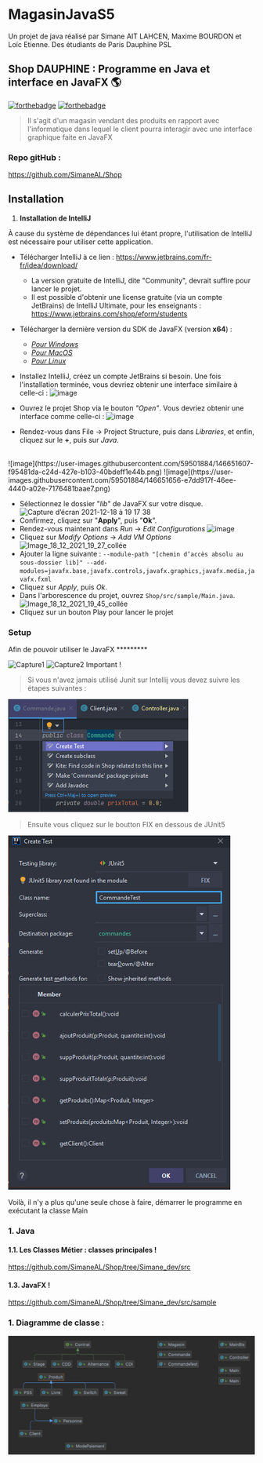 # MagasinJavaS5
 Un projet de java réalisé par Simane AIT LAHCEN, Maxime BOURDON
 et Loïc Etienne. Des étudiants de Paris Dauphine PSL
## Shop DAUPHINE : Programme en Java et interface en JavaFX  🌎 
[![forthebadge](https://forthebadge.com/images/badges/built-with-love.svg)](https://forthebadge.com) [![forthebadge](https://forthebadge.com/images/badges/made-with-java.svg)](https://forthebadge.com)
> Il s'agit d'un magasin vendant des produits en rapport avec l'informatique dans lequel le client pourra interagir avec une interface graphique faite en JavaFX 

### Repo gitHub :
https://github.com/SimaneAL/Shop

## Installation 

1. **Installation de IntelliJ**

À cause du système de dépendances lui étant propre, l'utilisation de IntelliJ est nécessaire pour utiliser cette application.
- Télécharger IntelliJ à ce lien : https://www.jetbrains.com/fr-fr/idea/download/
    - La version gratuite de IntelliJ, dite "Community", devrait suffire pour lancer le projet.
    - Il est possible d'obtenir une license gratuite (via un compte JetBrains) de IntelliJ Ultimate, pour les enseignants : https://www.jetbrains.com/shop/eform/students

- Télécharger la dernière version du SDK de JavaFX (version **x64**) :
    - *[Pour Windows](https://download2.gluonhq.com/openjfx/17.0.1/openjfx-17.0.1_windows-x64_bin-sdk.zip)*
    - *[Pour MacOS](https://download2.gluonhq.com/openjfx/17.0.1/openjfx-17.0.1_osx-x64_bin-sdk.zip)*
    - *[Pour Linux](https://download2.gluonhq.com/openjfx/17.0.1/openjfx-17.0.1_linux-x64_bin-sdk.zip)*

- Installez IntelliJ, créez un compte JetBrains si besoin. Une fois l'installation terminée, vous devriez obtenir une interface similaire à celle-ci :
![image](https://user-images.githubusercontent.com/59501884/146651506-3289552b-c047-4d6a-b615-b7613837b45f.png)
- Ouvrez le projet Shop via le bouton *"Open"*.
Vous devriez obtenir une interface comme celle-ci :
![image](https://user-images.githubusercontent.com/59501884/146651572-84644c87-1da6-41b7-b5e0-1d2183212b81.png)
- Rendez-vous dans File -> Project Structure, puis dans *Libraries*, et enfin, cliquez sur le **+**, puis sur *Java*.
<br>
![image](https://user-images.githubusercontent.com/59501884/146651607-f95481da-c24d-427e-b103-40bdeff1e44b.png)
![image](https://user-images.githubusercontent.com/59501884/146651656-e7dd917f-46ee-4440-a02e-7176481baae7.png)

- Sélectionnez le dossier "*lib*" de JavaFX sur votre disque.
![Capture d’écran 2021-12-18 à 19 17 38](https://user-images.githubusercontent.com/59501884/146651838-1b0f10b9-e340-44bc-a1c8-cf2d528e3fd0.jpg)
- Confirmez, cliquez sur "**Apply**", puis "**Ok**".
- Rendez-vous maintenant dans *Run* -> *Edit Configurations*
![image](https://user-images.githubusercontent.com/59501884/146651941-537aba78-c0f6-4ae7-9589-f112cbbc88f6.png)
- Cliquez sur *Modify Options* -> *Add VM Options*
![Image_18_12_2021_19_27_collée](https://user-images.githubusercontent.com/59501884/146652012-5379461f-fa04-4bda-ac8a-64aaf558ec63.png)
- Ajouter la ligne suivante :
 `--module-path "[chemin d’accès absolu au sous-dossier lib]" --add-modules=javafx.base,javafx.controls,javafx.graphics,javafx.media,javafx.fxml`
- Cliquez sur *Apply*, puis *Ok*.
- Dans l'arborescence du projet, ouvrez `Shop/src/sample/Main.java`.
![Image_18_12_2021_19_45_collée](https://user-images.githubusercontent.com/59501884/146652496-7f44beeb-0576-4cad-9e51-3c17986ea811.png)
- Cliquez sur un bouton Play pour lancer le projet



### Setup

Afin de pouvoir utiliser le JavaFX *********

![Capture1]()
![Capture2]()
Important ! 
> Si vous n'avez jamais utilisé Junit sur Intellij vous devez suivre les étapes suivantes :
>
![Capture3](src/pics/junit.PNG)
>Ensuite vous cliquez sur le boutton FIX en dessous de JUnit5
>
![Capture3](src/pics/ju.PNG)

Voilà, il n'y a plus qu'une seule chose à faire, démarrer le programme en exécutant la classe Main


### 1. Java 

#### 1.1. Les Classes Métier : classes principales !
https://github.com/SimaneAL/Shop/tree/Simane_dev/src

#### 1.3. JavaFX !
https://github.com/SimaneAL/Shop/tree/Simane_dev/src/sample


### 1. Diagramme de classe :
![Capture](src/pics/Produit.png)

